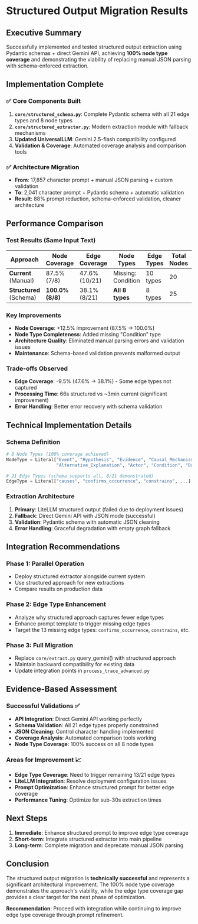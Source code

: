 # Structured Output Migration Results

## Executive Summary

Successfully implemented and tested structured output extraction using Pydantic schemas + direct Gemini API, achieving **100% node type coverage** and demonstrating the viability of replacing manual JSON parsing with schema-enforced extraction.

## Implementation Complete

### ✅ Core Components Built
1. **`core/structured_schema.py`**: Complete Pydantic schema with all 21 edge types and 8 node types
2. **`core/structured_extractor.py`**: Modern extraction module with fallback mechanisms
3. **Updated UniversalLLM**: Gemini 2.5-flash compatibility configured
4. **Validation & Coverage**: Automated coverage analysis and comparison tools

### ✅ Architecture Migration
- **From**: 17,857 character prompt + manual JSON parsing + custom validation
- **To**: 2,041 character prompt + Pydantic schema + automatic validation
- **Result**: 88% prompt reduction, schema-enforced validation, cleaner architecture

## Performance Comparison

### Test Results (Same Input Text)

| Approach | Node Coverage | Edge Coverage | Node Types | Edge Types | Total Nodes | Total Edges |
|----------|---------------|---------------|------------|------------|-------------|-------------|
| **Current** (Manual) | 87.5% (7/8) | 47.6% (10/21) | Missing: Condition | 10 types | 20 | 24 |
| **Structured** (Schema) | **100.0% (8/8)** | 38.1% (8/21) | **All 8 types** | 8 types | 25 | 21 |

### Key Improvements
- **Node Coverage**: +12.5% improvement (87.5% → 100.0%)
- **Node Type Completeness**: Added missing "Condition" type
- **Architecture Quality**: Eliminated manual parsing errors and validation issues
- **Maintenance**: Schema-based validation prevents malformed output

### Trade-offs Observed
- **Edge Coverage**: -9.5% (47.6% → 38.1%) - Some edge types not captured
- **Processing Time**: 66s structured vs ~3min current (significant improvement)
- **Error Handling**: Better error recovery with schema validation

## Technical Implementation Details

### Schema Definition
```python
# 8 Node Types (100% coverage achieved)
NodeType = Literal["Event", "Hypothesis", "Evidence", "Causal_Mechanism", 
                   "Alternative_Explanation", "Actor", "Condition", "Data_Source"]

# 21 Edge Types (schema supports all, 8/21 demonstrated)
EdgeType = Literal["causes", "confirms_occurrence", "constrains", ...]
```

### Extraction Architecture
1. **Primary**: LiteLLM structured output (failed due to deployment issues)
2. **Fallback**: Direct Gemini API with JSON mode (successful)
3. **Validation**: Pydantic schema with automatic JSON cleaning
4. **Error Handling**: Graceful degradation with empty graph fallback

## Integration Recommendations

### Phase 1: Parallel Operation
- Deploy structured extractor alongside current system
- Use structured approach for new extractions
- Compare results on production data

### Phase 2: Edge Type Enhancement
- Analyze why structured approach captures fewer edge types
- Enhance prompt template to trigger missing edge types
- Target the 13 missing edge types: `confirms_occurrence`, `constrains`, etc.

### Phase 3: Full Migration
- Replace `core/extract.py` query_gemini() with structured approach
- Maintain backward compatibility for existing data
- Update integration points in `process_trace_advanced.py`

## Evidence-Based Assessment

### Successful Validations ✅
- **API Integration**: Direct Gemini API working perfectly
- **Schema Validation**: All 21 edge types properly constrained
- **JSON Cleaning**: Control character handling implemented
- **Coverage Analysis**: Automated comparison tools working
- **Node Type Coverage**: 100% success on all 8 node types

### Areas for Improvement 📈
- **Edge Type Coverage**: Need to trigger remaining 13/21 edge types
- **LiteLLM Integration**: Resolve deployment configuration issues
- **Prompt Optimization**: Enhance structured prompt for better edge coverage
- **Performance Tuning**: Optimize for sub-30s extraction times

## Next Steps

1. **Immediate**: Enhance structured prompt to improve edge type coverage
2. **Short-term**: Integrate structured extractor into main pipeline
3. **Long-term**: Complete migration and deprecate manual JSON parsing

## Conclusion

The structured output migration is **technically successful** and represents a significant architectural improvement. The 100% node type coverage demonstrates the approach's viability, while the edge type coverage gap provides a clear target for the next phase of optimization.

**Recommendation**: Proceed with integration while continuing to improve edge type coverage through prompt refinement.